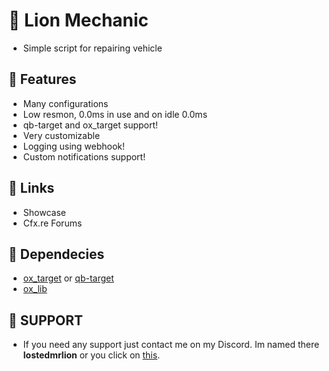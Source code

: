 # 🔧 Lion Mechanic

- Simple script for repairing vehicle

## 🙆 Features

- Many configurations
- Low resmon, 0.0ms in use and on idle 0.0ms
- qb-target and ox_target support!
- Very customizable
- Logging using webhook!
- Custom notifications support!

## 🔗 Links

- Showcase
- Cfx.re Forums

## 🫳 Dependecies

- [ox_target](https://github.com/overextended/ox_target) or [qb-target](https://github.com/qbcore-framework/qb-target)
- [ox_lib](https://github.com/overextended/ox_lib)

## 🦁 SUPPORT

- If you need any support just contact me on my Discord. Im named there **lostedmrlion** or you click on [this](https://discord.com/users/710549603216261141).
